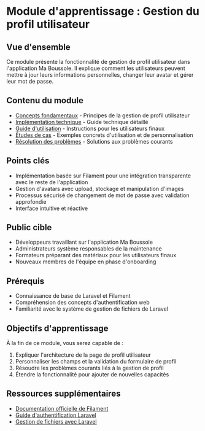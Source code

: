 # Module d'apprentissage : Gestion du profil utilisateur

## Vue d'ensemble
Ce module présente la fonctionnalité de gestion de profil utilisateur dans l'application Ma Boussole. Il explique comment les utilisateurs peuvent mettre à jour leurs informations personnelles, changer leur avatar et gérer leur mot de passe.

## Contenu du module
- [Concepts fondamentaux](concept.md) - Principes de la gestion de profil utilisateur
- [Implémentation technique](implementation.md) - Guide technique détaillé
- [Guide d'utilisation](usage.md) - Instructions pour les utilisateurs finaux
- [Études de cas](case-studies/) - Exemples concrets d'utilisation et de personnalisation
- [Résolution des problèmes](troubleshooting.md) - Solutions aux problèmes courants

## Points clés
- Implémentation basée sur Filament pour une intégration transparente avec le reste de l'application
- Gestion d'avatars avec upload, stockage et manipulation d'images
- Processus sécurisé de changement de mot de passe avec validation approfondie
- Interface intuitive et réactive

## Public cible
- Développeurs travaillant sur l'application Ma Boussole
- Administrateurs système responsables de la maintenance
- Formateurs préparant des matériaux pour les utilisateurs finaux
- Nouveaux membres de l'équipe en phase d'onboarding

## Prérequis
- Connaissance de base de Laravel et Filament
- Compréhension des concepts d'authentification web
- Familiarité avec le système de gestion de fichiers de Laravel

## Objectifs d'apprentissage
À la fin de ce module, vous serez capable de :
1. Expliquer l'architecture de la page de profil utilisateur
2. Personnaliser les champs et la validation du formulaire de profil
3. Résoudre les problèmes courants liés à la gestion de profil
4. Étendre la fonctionnalité pour ajouter de nouvelles capacités

## Ressources supplémentaires
- [Documentation officielle de Filament](https://filamentphp.com/docs)
- [Guide d'authentification Laravel](https://laravel.com/docs/10.x/authentication)
- [Gestion de fichiers avec Laravel](https://laravel.com/docs/10.x/filesystem)
